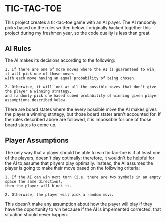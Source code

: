 # TIC-TAC-TOE
This project creates a tic-tac-toe game with an AI player. The AI randomly picks based on the rules written below. I
originally hacked together this project during my freshmen year, so the code quality is less than great.

## AI Rules
The AI makes its decisions according to the following:
```
1. If there are one of more moves where the AI is guaranteed to win, it will pick one of those moves 
with each move having an equal probability of being chosen.

2. Otherwise, it will look at all the possible moves that don't give the player a winning strategy, 
and randomly pick one based cubed probability of winning given player assumptions described below.
```
There are board states where the every possible move the AI makes gives the player a winning strategy, but those board states aren't accounted for. If
the rules described above are followed, it is impossible for one of those board states to come up.

## Player Assumptions
The only way that a player should be able to win tic-tac-toe is if at least one of the players, doesn't play optimally; therefore, it wouldn't
be helpful for the AI to assume that players play optimally. Instead, the AI assumes the player is going to make their move based on the following
criteria:
```
1. If the AI can win next turn (i.e. there are two symbols in an empty space the same direction), 
then the player will block it.

2. Otherwise, the player will pick a random move.
```
This doesn't make any assumption about how the player will play if they have the opportunity to win because if the AI is implemented corrected,
that situation should never happen.
